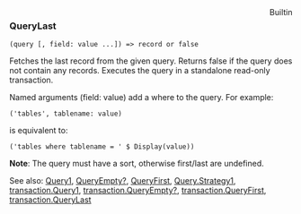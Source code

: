 <div style="float:right"><span class="builtin">Builtin</span></div>

### QueryLast

``` suneido
(query [, field: value ...]) => record or false
```

Fetches the last record from the given query. Returns false if the query does not contain any records. Executes the query in a standalone read-only transaction.

Named arguments (field: value) add a where to the query. For example:

``` suneido
('tables', tablename: value)
```

is equivalent to:

``` suneido
('tables where tablename = ' $ Display(value))
```

**Note**: The query must have a sort, otherwise first/last are undefined.


See also:
[Query1](<Query1.md>),
[QueryEmpty?](<QueryEmpty?.md>),
[QueryFirst](<QueryFirst.md>),
[Query.Strategy1](<Query/Query.Strategy1.md>),
[transaction.Query1](<Transaction/transaction.Query1.md>),
[transaction.QueryEmpty?](<Transaction/transaction.QueryEmpty?.md>),
[transaction.QueryFirst](<Transaction/transaction.QueryFirst.md>),
[transaction.QueryLast](<Transaction/transaction.QueryLast.md>)

